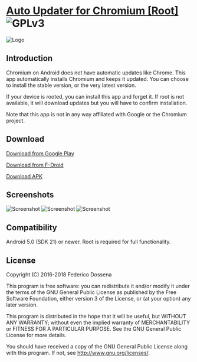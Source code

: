 # [Auto Updater for Chromium [Root]](http://fdossena.com/?p=chromium/index.frag) ![GPLv3](https://www.gnu.org/graphics/gplv3-88x31.png)
![Logo](http://fdossena.com/chromium/icon_new.png) 

## Introduction

Chromium on Android does not have automatic updates like Chrome. This app automatically installs Chromium and keeps it updated. You can choose to install the stable version, or the very latest version.

If your device is rooted, you can install this app and forget it. If root is not available, it will download updates but you will have to confirm installation.

Note that this app is not in any way affiliated with Google or the Chromium project.

## Download
[Download from Google Play](https://play.google.com/store/apps/details?id=com.dosse.chromiumautoupdater)

[Download from F-Droid](https://f-droid.org/repository/browse/?fdid=com.dosse.chromiumautoupdater)

[Download APK](http://downloads.fdossena.com/geth.php?r=chromiumUpdater-apk)

## Screenshots
![Screenshot](http://fdossena.com/chromium/screen1.png)
![Screenshot](http://fdossena.com/chromium/screen2.png)
![Screenshot](http://fdossena.com/chromium/screen3.png)

## Compatibility
Android 5.0 (SDK 21) or newer. Root is required for full functionality.

## License
Copyright (C) 2016-2018 Federico Dossena

This program is free software: you can redistribute it and/or modify
it under the terms of the GNU General Public License as published by
the Free Software Foundation, either version 3 of the License, or
(at your option) any later version.

This program is distributed in the hope that it will be useful,
but WITHOUT ANY WARRANTY; without even the implied warranty of
MERCHANTABILITY or FITNESS FOR A PARTICULAR PURPOSE.  See the
GNU General Public License for more details.

You should have received a copy of the GNU General Public License
along with this program.  If not, see <http://www.gnu.org/licenses/>.

